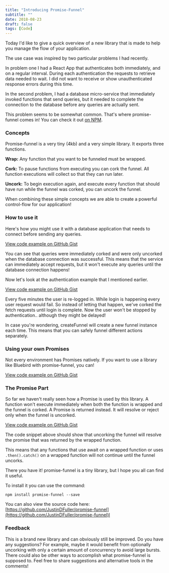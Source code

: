 ```yaml
---
title: "Introducing Promise-Funnel"
subtitle: ""
date: 2018-08-23
draft: false
tags: [Code]
---
```


Today I'd like to give a quick overview of a new library that is made to help you manage the flow of your application.

The use case was inspired by two particular problems I had recently.

<!--more-->

In problem one I had a React App that authenticates both immediately, and on a regular interval. During each authentication the requests to retrieve data needed to wait. I did not want to receive or show unauthenticated response errors during this time.

In the second problem, I had a database micro-service that immediately invoked functions that send queries, but it needed to complete the connection to the database before any queries are actually sent.

This problem seems to be somewhat common. That's where promise-funnel comes in! You can check it out [on NPM](https://www.npmjs.com/package/promise-funnel).

### Concepts

Promise-funnel is a very tiny (4kb) and a very simple library. It exports three functions.

**Wrap:** Any function that you want to be funneled must be wrapped.

**Cork:** To pause functions from executing you can cork the funnel. All function executions will collect so that they can run later.

**Uncork:** To begin execution again, and execute every function that should have run while the funnel was corked, you can uncork the funnel.

When combining these simple concepts we are able to create a powerful control-flow for our application!

### How to use it

Here's how you might use it with a database application that needs to connect before sending any queries.

[View code example on GitHub Gist](https://gist.github.com/JustinDFuller/a334841f01192fc33ad436c1d8db85a5#file-withdatabase-js)

You can see that queries were immediately corked and were only uncorked when the database connection was successful. This means that the service can immediately accept requests, but it won't execute any queries until the database connection happens!

Now let's look at the authentication example that I mentioned earlier.

[View code example on GitHub Gist](https://gist.github.com/JustinDFuller/1bdcf88233f2b7e1966775ebaa2497ec#file-authentication-js)

Every five minutes the user is re-logged in. While login is happening every user request would fail. So instead of letting that happen, we've corked the fetch requests until login is complete. Now the user won't be stopped by authentication.. although they might be delayed!

In case you're wondering, createFunnel will create a new funnel instance each time. This means that you can safely funnel different actions separately.

### **Using your own Promises**

Not every environment has Promises natively. If you want to use a library like Bluebird with promise-funnel, you can!

[View code example on GitHub Gist](https://gist.github.com/JustinDFuller/5cb609d74f417ccf85dd920c53b49569#file-bluebird-js)

### The Promise Part

So far we haven't really seen how a Promise is used by this library. A function won't execute immediately when both the function is wrapped and the funnel is corked. A Promise is returned instead. It will resolve or reject only when the funnel is uncorked.

[View code example on GitHub Gist](https://gist.github.com/JustinDFuller/c7fb196332a50dcc4b8c5bafa2addb85#file-promises-js)

The code snippet above should show that uncorking the funnel will resolve the promise that was returned by the wrapped function.

This means that any functions that use await on a wrapped function or uses `.then().catch()` on a wrapped function will not continue until the funnel uncorks.

There you have it! promise-funnel is a tiny library, but I hope you all can find it useful.

To install it you can use the command:

```console
npm install promise-funnel --save
```

You can also view the source code here: [https://github.com/JustinDFuller/promise-funnel](https://github.com/JustinDFuller/promise-funnel)l

### Feedback

This is a brand new library and can obviously still be improved. Do you have any suggestions? For example, maybe it would benefit from optionally uncorking with only a certain amount of concurrency to avoid large bursts. There could also be other ways to accomplish what promise-funnel is supposed to. Feel free to share suggestions and alternative tools in the comments!
